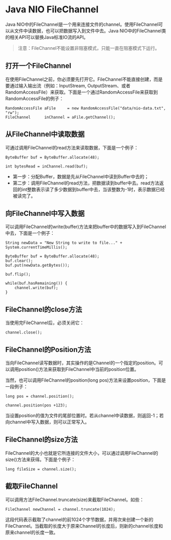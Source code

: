 # Java NIO FileChannel

Java NIO中的FileChannel是一个用来连接文件的channel。使用FileChannel可以从文件中读数据，也可以把数据写入到文件中去。Java NIO中的FileChannel类的相关API可以替换Java标准IO流的API。

> 注意：FileChannel不能设置非阻塞模式，只能一直在阻塞模式下运行。

## 打开一个FileChannel

在使用FileChannel之前，你必须要先打开它。FileChannel不能直接创建，而是要通过输入输出流（例如：InputStream, OutputStream、或者RandomAccessFile）来获取。下面是一个通过RandomAccessFile来获取到RandomAccessFile的例子：

```
RandomAccessFile aFile     = new RandomAccessFile("data/nio-data.txt", "rw");
FileChannel      inChannel = aFile.getChannel();
```

## 从FileChannel中读取数据

可通过调用FileChannel的read方法来读取数据，下面是一个例子：

```
ByteBuffer buf = ByteBuffer.allocate(48);

int bytesRead = inChannel.read(buf);
```

* 第一步：分配Buffer，数据是先从FileChannel中读到Buffer中去的；
* 第二步：调用FileChannel的read方法，把数据读到buffer中去。read方法返回的int整数表示读了多少数据到buffer中去，当该整数为-1时，表示数据已经被读完了。

## 向FileChannel中写入数据

可以调用FileChannel的write\(buffer\)方法来把buffer中的数据写入到FileChannel中去，下面是一个例子：

```
String newData = "New String to write to file..." + System.currentTimeMillis();

ByteBuffer buf = ByteBuffer.allocate(48);
buf.clear();
buf.put(newData.getBytes());

buf.flip();

while(buf.hasRemaining()) {
    channel.write(buf);
}
```

## FileChannel的close方法

当使用完FileChannel后，必须关闭它：

```
channel.close();
```

## FileChannel的Position方法

当向FileChannel读写数据时，其实操作的是Channel的一个指定的position。可以调用position\(\)方法来获取到FileChannel中当前的position位置。

当然，也可以调用FileChannel的position\(long pos\)方法来设置position，下面是一段例子：

```
long pos = channel.position();

channel.position(pos +123);
```

当设置position的值为文件的尾部位置时。若从channel中读数据，则返回-1；若向channel中写入数据，则可以正常写入。

## FileChannel的size方法

FileChannel的大小也就是它所连接的文件大小，可以通过调用FileChannel的size\(\)方法来获得。下面是个例子：

```
long fileSize = channel.size();
```

## 截取FileChannel

可以调用方法FileChannel.truncate\(size\)来截取FileChannel。如些：

```
FileChannel newChannel = channel.truncate(1024);
```

这段代码表示截取了channel的前1024个字节数据，并用次来创建一个新的FileChannel。当截取的长度大于原来Channel的长度后，则新的channel长度和原来channel的长度一致。

